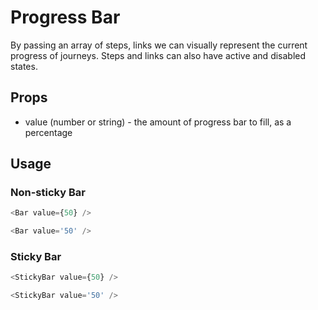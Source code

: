 
# Progress Bar

By passing an array of steps, links we can visually represent the current progress of journeys. Steps and links can also have active and disabled states.

## Props

* value (number or string) - the amount of progress bar to fill, as a percentage
## Usage

### Non-sticky Bar
~~~js
<Bar value={50} />

~~~

~~~js
<Bar value='50' />

~~~



### Sticky Bar
~~~js
<StickyBar value={50} />

~~~

~~~js
<StickyBar value='50' />

~~~